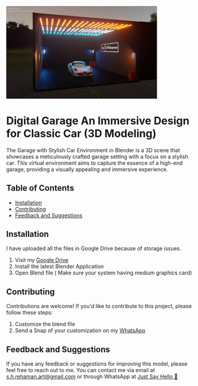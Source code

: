 <img src="garage_blnd.png" width=80% height=50%>


# Digital Garage An Immersive Design for Classic Car (3D Modeling)


The Garage with Stylish Car Environment in Blender is a 3D scene that showcases a meticulously crafted garage setting with a focus on a stylish car. This virtual environment aims to capture the essence of a high-end garage, providing a visually appealing and immersive experience.



## Table of Contents

- [Installation](#installation)
- [Contributing](#contributing)
- [Feedback and Suggestions](#feedback-and-suggestions)
## Installation

 I have uploaded all the files in Google Drive because of storage issues. 

 1. Visit my [Google Drive](https://drive.google.com/drive/folders/1ratKkFhvWOiHCyniXP3OyVnuJlSbApR3?usp=sharing)
 2. Install the latest Blender Application
 3. Open Blend file ( Make sure your system having medium graphics card) 

## Contributing

Contributions are welcome! If you'd like to contribute to this project, please follow these steps:

 1. Customize the blend file
 2. Send a Snap of your customization on my [WhatsApp](https://api.whatsapp.com/send/?phone=919777795786&text=Hello%20Shaikh%20Habibur%20Rehaman,%20I%20get%20this%20no.%20from%20your%20Github%20&type=phone_number&app_absent=0)


## Feedback and Suggestions

If you have any feedback or suggestions for improving this model, please feel free to reach out to me. You can contact me via email at s.h.rehaman.art@gmail.com or through WhatsApp at [Just Say Hello 👋 ](https://api.whatsapp.com/send/?phone=919777795786&text=Hello%20Shaikh%20Habibur%20Rehaman,%20I%20get%20this%20no.%20from%20your%20Github%20&type=phone_number&app_absent=0)
